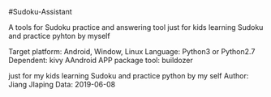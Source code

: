 
#Sudoku-Assistant

A tools for Sudoku practice and answering tool just for kids learning Sudoku and practice pyhton by myself

Target platform: Android, Window, Linux
Language: Python3 or Python2.7
Dependent: kivy
AAndroid APP package tool: buildozer


just for my kids learning Sudoku and practice python by my self
Author: Jiang JIaping 
Data: 2019-06-08
